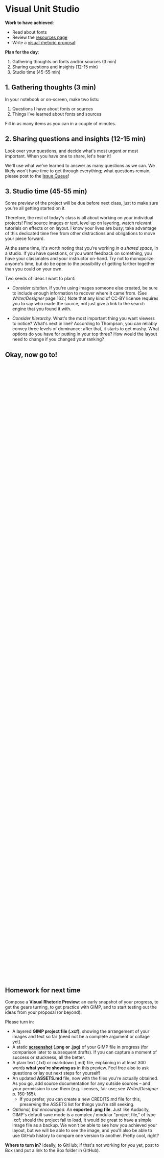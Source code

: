 # Visual Unit Studio

**Work to have achieved**:

* Read about fonts
* Review the [resources page]({{site.github.baseurl}}/resources)
* Write a [visual rhetoric proposal](https://github.com/pitt-cdm/miller2019spring/issues/9)

**Plan for the day**:

1. Gathering thoughts on fonts and/or sources (3 min)
2. Sharing questions and insights (12-15 min)
3. Studio time (45-55 min)


## 1. Gathering thoughts (3 min)

In your notebook or on-screen, make two lists:

1. Questions I have about fonts or sources
2. Things I've learned about fonts and sources

Fill in as many items as you can in a couple of minutes.


## 2. Sharing questions and insights (12-15 min)

Look over your questions, and decide what's most urgent or most important. When you have one to share, let's hear it!

We'll use what we've learned to answer as many questions as we can. We likely won't have time to get through everything; what questions remain, please post to the [Issue Queue](https://github.com/pitt-cdm/miller2019spring/issues)!

## 3. Studio time (45-55 min)

Some preview of the project will be due before next class, just to make sure you're all getting started on it.

Therefore, the rest of today's class is all about working on your individual projects! Find source images or text, level up on layering, watch relevant tutorials on effects or on layout. I know your lives are busy; take advantage of this dedicated time free from other distractions and obligations to move your piece forward.

At the same time, it's worth noting that you're working _in a shared space_, in a studio. If you have questions, or you want feedback on something, you have your classmates and your instructor on-hand. Try not to monopolize anyone's time, but do be open to the possibility of getting farther together than you could on your own.

Two seeds of ideas I want to plant:

* _Consider citation._ If you're using images someone else created, be sure to include enough information to recover where it came from. (See _Writer/Designer_ page 162.) Note that any kind of CC-BY license requires you to say who made the source, not just give a link to the search engine that you found it with.

* _Consider hierarchy._ What's the most important thing you want viewers to notice? What's next in line? According to Thompson, you can reliably convey three levels of dominance; after that, it starts to get mushy. What options do you have for putting in your top three? How would the layout need to change if you changed your ranking?

## Okay, now go to!

<div style="height:500px; height:50vh;">
<!-- This div left intentionally blank, for spacing -->
</div>

## Homework for next time
<div class="alert alert-success">
Compose a <strong>Visual Rhetoric Preview</strong>: an early snapshot of your progress, to get the gears turning, to get practice with GIMP, and to start testing out the ideas from your proposal (or beyond).
</div>

Please turn in:
<ul>
<li> A layered <strong>GIMP project file (.xcf)</strong>, showing the arrangement of your images and text so far (need not be a complete argument or collage yet).</li>
<li> A static <strong><a href="https://www.take-a-screenshot.org/">screenshot</a> (.png or .jpg)</strong> of your GIMP file in progress (for comparison later to subsequent drafts). If you can capture a moment of success or stuckness, all the better.</li>
<li> A plain text (.txt) or markdown (.md) file, explaining in at least 300 words <strong>what you're showing us</strong> in this preview. Feel free also to ask questions or lay out next steps for yourself!</li>
<li> An updated <strong>ASSETS.md</strong> file, now with the files you're actually obtained. As you go, add source documentation for any outside sources – and your permission to use them (e.g. licenses, fair use; see <em>Writer/Designer</em> p. 160-165). <ul><li>If you prefer, you can create a new CREDITS.md file for this, preserving the ASSETS list for things you're still seeking.</li></ul></li>
<li><em>Optional, but encouraged:</em> An <strong>exported .png file</strong>. Just like Audacity, GIMP's default save mode is a complex / modular "project file," of type .xcf; should the project fail to load, it would be great to have a simple image file as a backup. We won't be able to see how you achieved your layout, but we will be able to see the image, and you'll also be able to use GitHub history to compare one version to another. Pretty cool, right?</li>
</ul>

**Where to turn in?** Ideally, to GitHub; if that's not working for you yet, post to Box (and put a link to the Box folder in GitHub).
